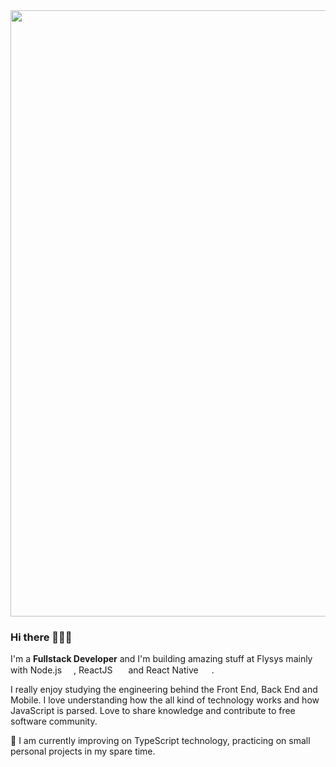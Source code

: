 <img src="https://media-exp1.licdn.com/dms/image/C4D16AQGzvhNR2Ex66w/profile-displaybackgroundimage-shrink_200_800/0?e=1599696000&v=beta&t=vWfvRWabDIhuJzNCNjSZ5X-a_a36w5ZVdsOZFXayXfM" width=970px; />

### Hi there 👋🎉🎉

I'm a **Fullstack Developer** and I'm building amazing stuff at Flysys mainly with Node.js <img src="https://cdn.discordapp.com/emojis/508965931830083585.png?v=1" height="15px" width="15px" />, ReactJS <img src="https://cdn.discordapp.com/emojis/508965900976783371.png?v=1" height="15px" width="17px" /> and React Native <img src="https://cdn.discordapp.com/emojis/508965900976783371.png?v=1" height="15px" width="17px" />.

I really enjoy studying the engineering behind the Front End, Back End and Mobile. I love understanding how the all kind of technology works and how JavaScript is parsed. Love to share knowledge and contribute to free software community.

🚀 I am currently improving on TypeScript technology, practicing on small personal projects in my spare time.
